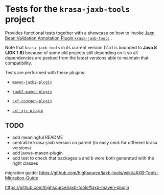 # Tests for the `krasa-jaxb-tools` project

Provides functional tests together with a showcase on how to invoke  [Jaxn Bean Validation Annotation Plugin `krasa-jaxb-tools`](https://github.com/fillumina/krasa-jaxb-tools) .

Note that `krasa-jaxb-tools` in its current version (2.x) is bounded to **Java 8 (JDK 1.8)** because of some old projects still depending on it so all dependencies are peeked from the latest versions able to maintain that compatibility.

Tests are performed with these plugins:

- [`maven-jaxb2-plugin`](https://github.com/highsource/jaxb-tools)

- [`jaxb2-maven-plugin`](https://github.com/mojohaus/jaxb2-maven-plugin)

- [`cxf-codegen-plugin`](https://cxf.apache.org/docs/maven-cxf-codegen-plugin-wsdl-to-java.html)

- [`cxf-xjc-plugin`](https://cxf.apache.org/cxf-xjc-plugin.html)


## TODO

 - add meaningful README
 - centralize krasa-jaxb version on parent (to easy ceck for different krasa versions)
 - add jaxws-maven-plugin
 - add test to check that packages a and b were both generated with the right classes

 migration guide: https://github.com/highsource/jaxb-tools/wiki/JAXB-Tools-Migration-Guide

 https://github.com/highsource/jaxb-tools#jaxb-maven-plugin